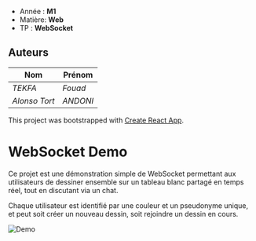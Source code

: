- Année : **M1**
- Matière: **Web**
- TP : **WebSocket**

## Auteurs
| Nom     | Prénom        | 
|---------|---------------|
| *TEKFA* | *Fouad* |
| *Alonso Tort* | *ANDONI* |

This project was bootstrapped with [Create React App](https://github.com/facebookincubator/create-react-app).

# WebSocket Demo

Ce projet est une démonstration simple de WebSocket permettant aux utilisateurs de dessiner ensemble sur un tableau blanc partagé en temps réel, tout en discutant via un chat. 

Chaque utilisateur est identifié par une couleur et un pseudonyme unique, et peut soit créer un nouveau dessin, soit rejoindre un dessin en cours.



![Demo](Demo.gif)

